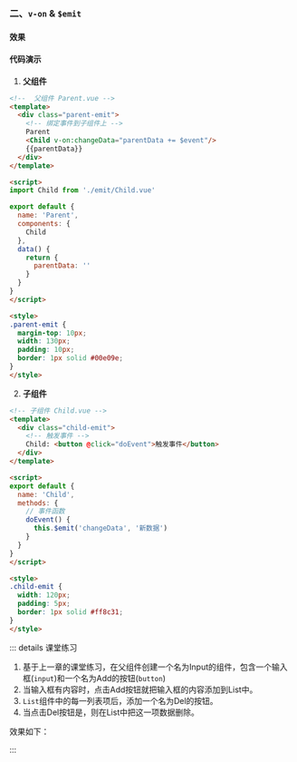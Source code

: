 ### 二、`v-on` & `$emit`

#### 效果

<ClientOnly>
  <Emit />
</ClientOnly>

#### 代码演示

1. **父组件**

```html
<!--  父组件 Parent.vue -->
<template>
  <div class="parent-emit">
    <!-- 绑定事件到子组件上 -->
    Parent
    <Child v-on:changeData="parentData += $event"/>
    {{parentData}}
  </div>
</template>

<script>
import Child from './emit/Child.vue'

export default {
  name: 'Parent',
  components: {
    Child
  },
  data() {
    return {
      parentData: ''
    }
  }
}
</script>

<style>
.parent-emit {
  margin-top: 10px;
  width: 130px;
  padding: 10px;
  border: 1px solid #00e09e;
}
</style>
```

2. **子组件**

```html
<!-- 子组件 Child.vue -->
<template>
  <div class="child-emit">
    <!-- 触发事件 -->
    Child: <button @click="doEvent">触发事件</button>
  </div>
</template>

<script>
export default {
  name: 'Child',
  methods: {
    // 事件函数
    doEvent() {
      this.$emit('changeData', '新数据')
    }
  }
}
</script>

<style>
.child-emit {
  width: 120px;
  padding: 5px;
  border: 1px solid #ff8c31;
}
</style>
```

::: details 课堂练习
1. 基于上一章的课堂练习，在父组件创建一个名为Input的组件，包含一个输入框(`input`)和一个名为Add的按钮(`button`)
2. 当输入框有内容时，点击Add按钮就把输入框的内容添加到List中。
3. `List`组件中的每一列表项后，添加一个名为Del的按钮。
4. 当点击Del按钮是，则在List中把这一项数据删除。

效果如下：

<ClientOnly>
  <EmitPractice />
</ClientOnly>

:::